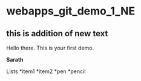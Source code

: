 # webapps_git_demo_1_NE

## this is addition of new text

Hello there.
This is your first demo.

**Sarath**

Lists
*item1
*item2
  *pen
  *pencil
